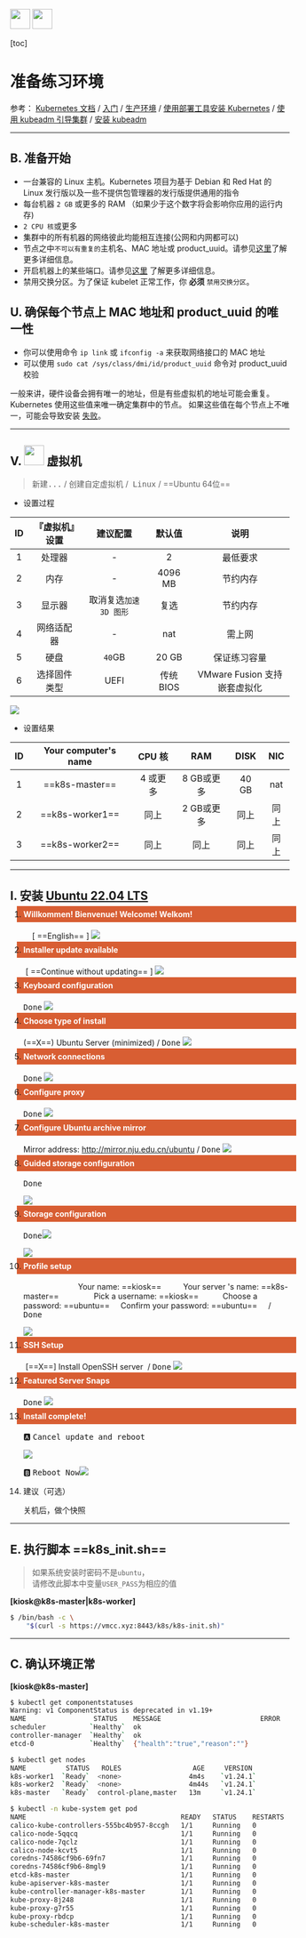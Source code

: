 <img height='36pix' src='https://img.shields.io/badge/Kubernetes-v1.24.1-326CE5?style=for-the-badge&logo=kubernetes&logoColor=F5F5F5'> <img height='36pix' src='https://img.shields.io/badge/Ubuntu-22.04%20LTS-E95420?style=for-the-badge&logo=ubuntu&logoColor=F5F5F5'> 

[toc]

准备练习环境
====

参考： [Kubernetes 文档](https://kubernetes.io/zh/docs/) / [入门](https://kubernetes.io/zh/docs/setup/) / [生产环境](https://kubernetes.io/zh/docs/setup/production-environment/) / [使用部署工具安装 Kubernetes](https://kubernetes.io/zh/docs/setup/production-environment/tools/) /  [使用 kubeadm 引导集群](https://kubernetes.io/zh/docs/setup/production-environment/tools/kubeadm/) / [安装 kubeadm](https://kubernetes.io/zh/docs/setup/production-environment/tools/kubeadm/install-kubeadm/)
<hr>

## B. 准备开始

- 一台兼容的 Linux 主机。Kubernetes 项目为基于 Debian 和 Red Hat 的 Linux 发行版以及一些不提供包管理器的发行版提供通用的指令
- 每台机器 `2 GB` 或更多的 RAM （如果少于这个数字将会影响你应用的运行内存)
- `2 CPU 核`或更多
- 集群中的所有机器的网络彼此均能相互连接(公网和内网都可以)
- 节点之中`不可以有重复的`主机名、MAC 地址或 product_uuid。请参见[这里](https://kubernetes.io/zh/docs/setup/production-environment/tools/kubeadm/install-kubeadm/#verify-mac-address)了解更多详细信息。
- 开启机器上的某些端口。请参见[这里](https://kubernetes.io/zh/docs/setup/production-environment/tools/kubeadm/install-kubeadm/#check-required-ports) 了解更多详细信息。
- 禁用交换分区。为了保证 kubelet 正常工作，你 **必须** `禁用交换分区`。

## U. 确保每个节点上 MAC 地址和 product_uuid 的唯一性 

- 你可以使用命令 `ip link` 或 `ifconfig -a` 来获取网络接口的 MAC 地址
- 可以使用 `sudo cat /sys/class/dmi/id/product_uuid` 命令对 product_uuid 校验

一般来讲，硬件设备会拥有唯一的地址，但是有些虚拟机的地址可能会重复。 Kubernetes 使用这些值来唯一确定集群中的节点。 如果这些值在每个节点上不唯一，可能会导致安装 [失败](https://github.com/kubernetes/kubeadm/issues/31)。
<hr>


## V. <img  height='36pix' src="https://www.vmware.com/content/dam/digitalmarketing/vmware/en/images/company/vmware-logo-grey.svg"> 虚拟机  

> <kbd>新建...</kbd> / <kbd>创建自定虚拟机</kbd> /
> ​		<kbd>Linux</kbd> / ==Ubuntu 64位==

- 设置过程

|  ID  |   『虚拟机』设置   |        建议配置        | 默认值  |     说明     |
| :--: | :--------: | :--------------------: | :-----: | :----------: |
|  1   |   处理器   |           -            |    2    |   最低要求   |
|  2   |    内存    |           -            | 4096 MB |   节约内存   |
|  3   |   显示器   | 取消复选`加速 3D 图形` |  复选   |   节约内存   |
|  4   | 网络适配器 |           -            |   nat   |    需上网    |
|  5   |    硬盘    |         `40`GB         |  20 GB  | 保证练习容量 |
|  6   |    选择固件类型  |         UEFI         |  传统 BIOS  | VMware Fusion 支持嵌套虚拟化 |

<img src="https://img-blog.csdnimg.cn/f7aa3c4646974cfb96d669b4c26c9f87.png">

- 设置结果

|  ID  | Your computer's name |    CPU 核    |      RAM       |   DISK    |   NIC   |
| :--: | :------------------: | :----------: | :------------: | :-------: | :-----: |
|  1   |     ==k8s-master==     | 4 或更多 | 8 GB或更多 | 40 GB | nat |
|  2   |    ==k8s-worker1==    |     同上     | 2 GB或更多 |   同上    |  同上   |
|  3   |    ==k8s-worker2==    |     同上     |      同上      |   同上    |  同上   |
<hr>

## I. 安装 [Ubuntu 22.04 LTS](https://mirror.nju.edu.cn/ubuntu-releases/20.04.4/ubuntu-20.04.4-live-server-amd64.iso)

1. <div style="background: #D85E33; padding: 6px 12px; font-weight: bold; display: block; color: #fff; margin: -12px; margin-bottom: -12px; margin-bottom: 12px;" >Willkommen! Bienvenue! Welcome! Welkom!</div>
   
    &nbsp;&nbsp;&nbsp;&nbsp;[ ==English== ]
    ![](https://i0.hdslb.com/bfs/album/a0338a7bde5eafa88d0825a2e2229bf2e4efdc20.png)
    
2. <div style="background: #D85E33; padding: 6px 12px; font-weight: bold; display: block; color: #fff; margin: -12px; margin-bottom: -12px; margin-bottom: 12px;" >Installer update available</div>

   &nbsp;[ ==Continue without updating== ]
   ![](https://i0.hdslb.com/bfs/album/12871e8aecd2311cfd73f9720326ad91330ad5c6.png)


3. <div style="background: #D85E33; padding: 6px 12px; font-weight: bold; display: block; color: #fff; margin: -12px; margin-bottom: -12px; margin-bottom: 12px;" >Keyboard configuration</div>
   
   <kbd>Done</kbd>
   ![](https://i0.hdslb.com/bfs/album/a45b2e7dfb535a8ce08af172250cf0a335649102.png)
   
4. <div style="background: #D85E33; padding: 6px 12px; font-weight: bold; display: block; color: #fff; margin: -12px; margin-bottom: -12px; margin-bottom: 12px;" >Choose type of install</div>
   
    (==X==)	Ubuntu Server (minimized)
    / <kbd>Done</kbd>
    ![](https://i0.hdslb.com/bfs/album/a98475163c0da9ab898dabc94e4cb020d0679f0a.png)
    
5. <div style="background: #D85E33; padding: 6px 12px; font-weight: bold; display: block; color: #fff; margin: -12px; margin-bottom: -12px; margin-bottom: 12px;" >Network connections</div>
   
    <kbd>Done</kbd>
    ![](https://i0.hdslb.com/bfs/album/21eebc9d8d07d2faec496fedf9d31914a4b4da25.png)
    
6. <div style="background: #D85E33; padding: 6px 12px; font-weight: bold; display: block; color: #fff; margin: -12px; margin-bottom: -12px; margin-bottom: 12px;" >Configure proxy</div>
   
    <kbd>Done</kbd>
    ![](https://i0.hdslb.com/bfs/album/f2e00aabb0aceb682e4ffcaf5b6b30490f9dbcd6.png)
    
7. <div style="background: #D85E33; padding: 6px 12px; font-weight: bold; display: block; color: #fff; margin: -12px; margin-bottom: -12px; margin-bottom: 12px;" >Configure Ubuntu archive mirror</div>
   
    Mirror address: http://mirror.nju.edu.cn/ubuntu
    / <kbd>Done</kbd>
    ![](https://i0.hdslb.com/bfs/album/82d5edd0c1af3f611fca5720a5f3ffde804ed55b.png)
    
8. <div style="background: #D85E33; padding: 6px 12px; font-weight: bold; display: block; color: #fff; margin: -12px; margin-bottom: -12px; margin-bottom: 12px;" >Guided storage configuration</div>
   
    <kbd>Done</kbd>
    
    ![](https://i0.hdslb.com/bfs/album/fa5c13572ff681c09ce0f7f9d821aebcdad4a9a8.png)
    
9. <div style="background: #D85E33; padding: 6px 12px; font-weight: bold; display: block; color: #fff; margin: -12px; margin-bottom: -12px; margin-bottom: 12px;" >Storage configuration</div>
   
   <kbd>Done</kbd>![](https://i0.hdslb.com/bfs/album/c66299ccb40b9c070fd09e9522fbbd17584b3b86.png)
   
   ![](https://i0.hdslb.com/bfs/album/4c343759631374bca1cb38bde53cb4a346d937a7.png)
   
10. <div style="background: #D85E33; padding: 6px 12px; font-weight: bold; display: block; color: #fff; margin: -12px; margin-bottom: -12px; margin-bottom: 12px;" >Profile setup</div>
    
    &nbsp;&nbsp;&nbsp;&nbsp;&nbsp;&nbsp;&nbsp;&nbsp;&nbsp;&nbsp;&nbsp;&nbsp;&nbsp;&nbsp;&nbsp;&nbsp;&nbsp;&nbsp;&nbsp;&nbsp;&nbsp;&nbsp;&nbsp;&nbsp;&nbsp;Your name: ==kiosk== 
    &nbsp;&nbsp;&nbsp;&nbsp;&nbsp;&nbsp;&nbsp;&nbsp;&nbsp;Your server 's name: ==k8s-master== 
    &nbsp;&nbsp;&nbsp;&nbsp;&nbsp;&nbsp;&nbsp;&nbsp;&nbsp;&nbsp;&nbsp;&nbsp;&nbsp;&nbsp;&nbsp;Pick a username: ==kiosk== 
    &nbsp;&nbsp;&nbsp;&nbsp;&nbsp;&nbsp;&nbsp;&nbsp;&nbsp;&nbsp;Choose a password: ==ubuntu== 
    &nbsp;&nbsp;&nbsp;&nbsp;Confirm your password: ==ubuntu==
    &nbsp;&nbsp;&nbsp;&nbsp;/ <kbd>Done</kbd>
    
    ![](https://i0.hdslb.com/bfs/album/9479d4b026f145db15ef1db4f2cec210c49bef28.png)
    
11. <div style="background: #D85E33; padding: 6px 12px; font-weight: bold; display: block; color: #fff; margin: -12px; margin-bottom: -12px; margin-bottom: 12px;" >SSH Setup</div>
    
    ​      [==X==] Install OpenSSH server
    ​      / <kbd>Done</kbd>
    ![](https://i0.hdslb.com/bfs/album/5d6583f6b95f3fdfe216d8edf9d6157b3ffe97da.png)

12. <div style="background: #D85E33; padding: 6px 12px; font-weight: bold; display: block; color: #fff; margin: -12px; margin-bottom: -12px; margin-bottom: 12px;" >Featured Server Snaps</div>
    
    <kbd>Done</kbd>
    ![](https://i0.hdslb.com/bfs/album/49664c2c6f651547714d3da7232400dce3dda183.png)

13. <div style="background: #D85E33; padding: 6px 12px; font-weight: bold; display: block; color: #fff; margin: -12px; margin-bottom: -12px; margin-bottom: 12px;" >Install complete!</div>
    
    :a: <kbd>Cancel update and reboot</kbd>
    
    ![](https://i0.hdslb.com/bfs/album/1a4335ccda8f1605d2a09132cd5014d23e13e9d5.png)
    
    :b: <kbd>Reboot Now</kbd>![](https://i0.hdslb.com/bfs/album/71441fc41a6b617291e669da73fb97e1e6b4ef17.png)

14. 建议（可选）

    关机后，做个快照

<hr>

## E. 执行脚本 ==k8s_init.sh==
> 如果系统安装时密码不是`ubuntu`，<br>请修改此脚本中变量`USER_PASS`为相应的值

**[kiosk@k8s-master|k8s-worker]**

```bash
$ /bin/bash -c \
    "$(curl -s https://vmcc.xyz:8443/k8s/k8s-init.sh)"
```

<hr>

## C. 确认环境正常

**[kiosk@k8s-master]**

```bash
$ kubectl get componentstatuses
Warning: v1 ComponentStatus is deprecated in v1.19+
NAME                 STATUS    MESSAGE                         ERROR
scheduler           `Healthy`  ok
controller-manager  `Healthy`  ok
etcd-0              `Healthy`  {"health":"true","reason":""}

$ kubectl get nodes
NAME          STATUS   ROLES                  AGE     VERSION
k8s-worker1  `Ready`  <none>                 4m4s    `v1.24.1`
k8s-worker2  `Ready`  <none>                 4m44s   `v1.24.1`
k8s-master   `Ready`  control-plane,master   13m     `v1.24.1`

$ kubectl -n kube-system get pod
NAME                                       READY   STATUS    RESTARTS   AGE
calico-kube-controllers-555bc4b957-8ccgh   1/1     Running   0          27m
calico-node-5qqcq                          1/1     Running   0          9m29s
calico-node-7qclz                          1/1     Running   0          27m
calico-node-kcvt5                          1/1     Running   0          9m29s
coredns-74586cf9b6-69fn7                   1/1     Running   0          156m
coredns-74586cf9b6-8mgl9                   1/1     Running   0          156m
etcd-k8s-master                            1/1     Running   0          156m
kube-apiserver-k8s-master                  1/1     Running   0          156m
kube-controller-manager-k8s-master         1/1     Running   0          156m
kube-proxy-8j248                           1/1     Running   0          9m29s
kube-proxy-g7r55                           1/1     Running   0          9m29s
kube-proxy-rbdcp                           1/1     Running   0          156m
kube-scheduler-k8s-master                  1/1     Running   0          156m
```
